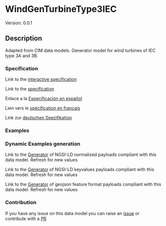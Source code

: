 # WindGenTurbineType3IEC
Version: 0.0.1

## Description 

Adapted from CIM data models. Generator model for wind turbines of IEC type 3A and 3B.
### Specification

Link to the [interactive specification](https://swagger.lab.fiware.org/?url=https://smart-data-models.github.io/dataModel.EnergyCIM/WindGenTurbineType3IEC/swagger.yaml)

Link to the [specification](https://github.com/smart-data-models/dataModel.EnergyCIM/blob/master/WindGenTurbineType3IEC/doc/spec.md)

Enlace a la [Especificación en español](https://github.com/smart-data-models/dataModel.EnergyCIM/blob/master/WindGenTurbineType3IEC/doc/spec_ES.md)

Lien vers le [spécification en français](https://github.com/smart-data-models/dataModel.EnergyCIM/blob/master/WindGenTurbineType3IEC/doc/spec_FR.md)

Link zur [deutschen Spezifikation](https://github.com/smart-data-models/dataModel.EnergyCIM/blob/master/WindGenTurbineType3IEC/doc/spec_DE.md)
### Examples
### Dynamic Examples generation

Link to the [Generator](https://smartdatamodels.org/extra/ngsi-ld_generator.php?schemaUrl=https://raw.githubusercontent.com/smart-data-models/dataModel.EnergyCIM/master/WindGenTurbineType3IEC/schema.json&email=info@smartdatamodels.org) of NGSI-LD normalized payloads compliant with this data model. Refresh for new values

Link to the [Generator](https://smartdatamodels.org/extra/ngsi-ld_generator_keyvalues.php?schemaUrl=https://raw.githubusercontent.com/smart-data-models/dataModel.EnergyCIM/master/WindGenTurbineType3IEC/schema.json&email=info@smartdatamodels.org) of NGSI-LD keyvalues payloads compliant with this data model. Refresh for new values

Link to the [Generator](https://smartdatamodels.org/extra/geojson_features_generator.php?schemaUrl=https://raw.githubusercontent.com/smart-data-models/dataModel.EnergyCIM/master/WindGenTurbineType3IEC/schema.json&email=info@smartdatamodels.org) of geojson feature format payloads compliant with this data model. Refresh for new values
### Contribution

 If you have any issue on this data model you can raise an [issue](https://github.com/smart-data-models/dataModel.EnergyCIM/issues)  or contribute with a [PR](https://github.com/smart-data-models/dataModel.EnergyCIM/pulls)